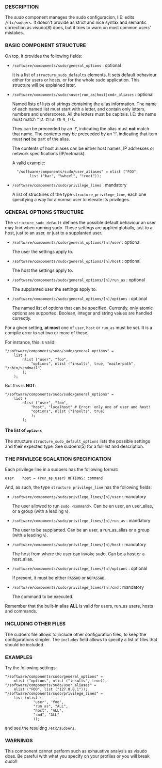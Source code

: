 
### DESCRIPTION

The _sudo_ component manages the sudo configuracion, I.E: edits
`/etc/sudoers`. It doesn't provide as strict and nice syntax and
semantic correction as visudo(8) does, but it tries to warn on most
common users' mistakes.

### BASIC COMPONENT STRUCTURE

On top, it provides the following fields:

- `/software/components/sudo/general_options` : optional

    It is a list of `structure_sudo_defaults` elements. It sets default
    behaviour either for users or hosts, or for the whole sudo
    application. This structure will be explained later.

- `/software/components/sudo/<user|run_as|host|cmd>_aliases` :
optional

    Named lists of lists of strings containing the alias information. The
    name of each named list must start with a letter, and contain only
    letters, numbers and underscores. All the letters must be
    capitals. I.E: the name must match `^[A-Z][A-Z0-9_]*$`.

    They can be preceeded by an '!', indicating the alias must **not**
    match that name. The contents may be preceeded by an '!', indicating
    that item must **not** be part of the alias.

    The contents of host aliases can be either host names, IP addresses or
    network specifications (IP/netmask).

    A valid example:

        "/software/components/sudo/user_aliases" = nlist ("FOO",
              list ("bar", "%wheel", "!root"));

- `/software/components/sudo/privilege_lines` : mandatory

    A list of structures of the type `structure_privilege_line`, each one
    specifying a way for a normal user to elevate its privileges.

### GENERAL OPTIONS STRUCTURE

The `structure_sudo_default` defines the possible default behaviour
an user may find when running sudo. These settings are applied
globally, just to a host, just to an user, or just to a supplanted
user.

- `/software/components/sudo/general_options/[n]/user` : optional

    The user the settings apply to.

- `/software/components/sudo/general_options/[n]/host` : optional

    The host the settings apply to.

- `/software/components/sudo/general_options/[n]/run_as` : optional

    The supplanted user the settings apply to.

- `/software/components/sudo/general_options/[n]/options` : optional

    The named list of options that can be specified. Currently, only
    atomic options are supported.
    Boolean, integer and string values are handled correctly.

For a given setting, **at most** one of `user`, `host` or `run_as`
must be set. It is a compile error to set two or more of these.

For instance, this is valid:

    "/software/components/sudo/sudo/general_options" =
        list (
            nlist ("user", "foo",
                "options", nlist ("insults", true, "mailerpath", "/sbin/sendmail")
            );
        );

But this is **NOT**:

    "/software/components/sudo/sudo/general_options" =
        list (
            nlist ("user", "foo",
                "host", "localhost" # Error: only one of user and host!
                "options", nlist ("insults", true)
                );
            );

#### The list of `options`

The structure `structure_sudo_default_options` lists the possible
settings and their expected type. See sudoers(5) for a full list and
description.

### THE PRIVILEGE SCALATION SPECIFICATION

Each privilege line in a sudoers has the following format:

    user    host = (run_as_user) OPTIONS: command

And, as such, the type `structure privilege_line` has the following fields:

- `/software/components/sudo/privilege_lines/[n]/user` : mandatory

    The user allowed to run `sudo <command>`. Can be an user, an 
    user\_alias, or a group (with a leading `%`).

- `/software/components/sudo/privilege_lines/[n]/run_as` : mandatory

    The user to be supplanted. Can be an user, a run\_as\_alias or a group
    (with a leading `%`).

- `/software/components/sudo/privilege_lines/[n]/host` : mandatory

    The host from where the user can invoke sudo. Can be a host or a host\_alias.

- `/software/components/sudo/privilege_lines/[n]/options` : optional

    If present, it must be either `PASSWD` or `NOPASSWD`.

- `/software/components/sudo/privilege_lines/[n]/cmd` : mandatory

    The command to be executed.

Remember that the built-in alias **ALL** is valid for users,
run\_as users, hosts and commands.

### INCLUDING OTHER FILES

The sudoers file allows to include other configuration files, to keep
the configurations simpler. The `includes` field allows to specify a
list of files that should be included.

### EXAMPLES

Try the following settings:

    "/software/components/sudo/general_options" =
        nlist ("options", nlist ("insults", true));
    "/software/components/sudo/user_aliases" =
        nlist ("FOO", list ("127.0.0.1"));
    "/software/components/sudo/privilege_lines" =
        list (nlist (
                 "user", "foo",
                 "run_as", "ALL",
                 "host", "ALL",
                 "cmd", "ALL"
                 ));

and see the resulting `/etc/sudoers`.

### WARNINGS

This component cannot perform such as exhaustive analysis as visudo
does. Be careful with what you specify on your profiles or you will
break sudo!!
